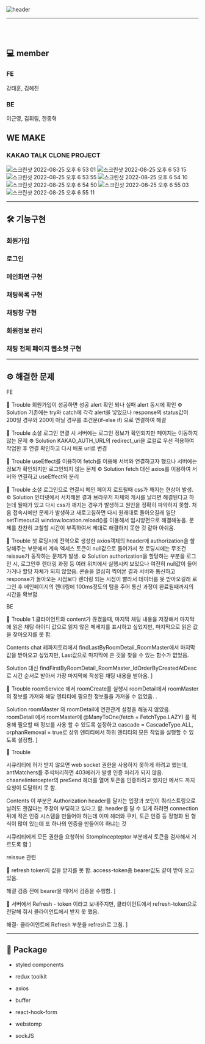 ![header](https://capsule-render.vercel.app/api?type=waving&color=FFEB33&height=300&section=header&text=kakao%20talk&fontSize=90)

<hr>

<br>

<br>

## 💻 member

### FE

강태훈, 김혜진

### BE

이근영, 김휘림, 한종혁


## WE MAKE

### KAKAO TALK CLONE PROJECT
![스크린샷 2022-08-25 오후 6 53 01](https://user-images.githubusercontent.com/103446802/186634849-df6161f9-1220-4b65-ac57-32ab43884243.png)
![스크린샷 2022-08-25 오후 6 53 15](https://user-images.githubusercontent.com/103446802/186634876-5f300753-f409-4b4e-ab30-4604fc0ede8a.png)
![스크린샷 2022-08-25 오후 6 53 55](https://user-images.githubusercontent.com/103446802/186634889-02c1b9cb-c224-43d0-87ef-abadde8b4285.png)
![스크린샷 2022-08-25 오후 6 54 10](https://user-images.githubusercontent.com/103446802/186634914-ceee965b-a8c7-4b30-9881-7fda9499905d.png)
![스크린샷 2022-08-25 오후 6 54 50](https://user-images.githubusercontent.com/103446802/186634930-31fb6f3f-797a-4aa7-a889-3675dff5064f.png)
![스크린샷 2022-08-25 오후 6 55 03](https://user-images.githubusercontent.com/103446802/186634988-825f2d98-31a2-4f6d-aa92-1cc97a437a03.png)
![스크린샷 2022-08-25 오후 6 55 11](https://user-images.githubusercontent.com/103446802/186635037-641e8a9a-bf64-4df9-a43a-b8a9c08c1642.png)




<hr>

## 🛠 기능구현

### 회원가입

### 로그인

### 메인화면 구현

### 채팅목록 구현

### 채팅창 구현

### 회원정보 관리

### 채팅 전체 페이지 웹소켓 구현

<hr>

## ⚙️ 해결한 문제



FE

📍 Trouble
회원가입이 성공하면 성공 alert 확인 되나 실패 alert 동시에 확인
⚙️ Solution
기존에는 try와 catch에 각각 alert을 넣었으나 response의 status값이 200일 경우와 200이 아닐 경우를 조건문(if-else if) 으로 연결하여 해결

📍 Trouble
소셜 로그인 연결 시 서버에는 로그인 정보가 확인되지만 페이지는 이동하지 않는 문제
⚙️ Solution
KAKAO_AUTH_URL의 redirect_uri을 로컬로 우선 적용하여 작업한 후 연결 확인하고 다시 배포 url로 변경

📍 Trouble
useEffect를 이용하여 fetch를 이용해 서버와 연결하고자 했으나 서버에는 정보가 확인되지만 로그인되지 않는 문제
⚙️ Solution
fetch 대신 axios를 이용하여 서버와 연결하고 useEffect와 분리

📍 Trouble
소셜 로그인으로 연결시 메인 페이지 로드될때 css가 깨지는 현상이 발생.
⚙️ Solution
인터넷에서 서치해본 결과 브라우저 자체의 캐시를 날리면 해결된다고 하는데 될때가 있고 다시 css가 깨지는 경우가 발생하고 원인을 정확히 파악하지 못함.
처음 접속시에만 문제가 발생하고 새로고침하면 다시 원래대로 돌아오길래 일단 setTimeout과 window.location.reload()를 이용해서 임시방편으로 해결해놓음.
문제를 찬찬히 고찰할 시간이 부족하여서 제대로 해결하지 못한 것 같아 아쉬움.

📍 Trouble
첫 로딩시에 전역으로 생성한 axios객체의 header에 authorization을 할당해주는 부분에서 계속 엑세스 토큰이 null값으로 들어가서 
첫 로딩시에는 무조건 reissue가 동작하는 문제가 발생.
⚙️ Solution
authorization을 할당하는 부분을 로그인 시, 로그인후 렌더링 과정 등 여러 위치에서 실행시켜 보았으나 여전히 null값이 들어가거나 할당 자체가 되지 않았음.
콘솔을 열심히 찍어본 결과 서버와 통신하고 response가 돌아오는 시점보다 렌더링 되는 시점이 빨라서 데이터를 못 받아오길래 로그인 후 메인페이지의 렌더링에
100ms정도의 텀을 주어 통신 과정이 완료될때까지의 시간을 확보함.




BE

📍 Trouble
1.클라이언트와 content가 끊겼을때, 마지막 채팅 내용을 저장해서 마지막에 읽은 채팅 아이디 값으로
읽지 않은 메세지를 표시하고 싶었지만, 마지막으로 읽은 값을 찾아오지를 못 함.

Contents
chat 레파지토리에서 findLastByRoomDetail_RoomMaster에서 마지막 값을 받아오고 싶었지만, 
Last값으로 마지막에 쓴 것을 찾을 수 있는 함수가 없었음.

Solution
대신 findFirstByRoomDetail_RoomMaster_IdOrderByCreatedAtDesc로 시간 순서로 받아서 가장 마지막에 작성된 채팅 내용을 받아옴.
]


📍 Trouble
roomService 에서 roomCreate를 실행시 roomDetail에서 roomMaster의 정보를 가져와 
해당 엔티티에 필요한 정보들을 가져올 수 없었음. .

Solution 
roomMaster 와 roomDetail에 연관관계 설정을 해놓지 않았음.
roomDetail 에서 roomMaster에 @ManyToOne(fetch = FetchType.LAZY) 를 적용해 
필요할 때 정보를 사용 할 수 있도록 설정하고 cascade = CascadeType.ALL, orphanRemoval = true로 
상위 엔티티에서 하위 엔티티의 모든 작업을 실행할 수 있도록 설정함.
]

📍 Trouble 

시큐리티에 허가 받지 않으면 web socket 권한을 사용하지 못하게 하려고 했는데,
antMatchers를 주석처리하면 403에러가 발생 인증 처리가 되지 않음.
chaanelintercepter의 preSend 헤더를 열어 토큰을 인증하려고 했지만 
메서드 까지 요청이 도달하지 못 함.

Contents
이 부분은 Authorization header를 달자는 입장과 보인이 쿼리스트링으로 날려도 괜찮다는
주장이 부딪히고 있다고 함.
header를 달 수 있게 하려면 connection 뒤에 작은 인증 시스템을 만들어야 하는데
이미 헤더와 쿠키, 토큰 인증 등 정형화 된 형식이 많이 있는데
또 하나의 인증을 만들어야 하냐는 것

시큐리티에게 모든 권한을 요청하되 StompIncepteptor 부분에서 토큰을 검사해서 거르도록 함
]

reissue 관련

📍 refresh token의 값을 받지를 못 함.
access-token중 bearer값도 같이 받아 오고 있음.

해결
검증 전에 bearer을 떼어서 검증을 수행함.
]



📍 서버에서 Refresh - token 이라고 보내주지만,
클라이언트에서 refresh-token으로 전달해 줘서 클라이언트에서 받지 못 했음.

해결- 
클라이언트에 Refresh 부분을 refresh로 고침.
]

<hr>

## 🧰 Package

+ styled components
- redux toolkit
+ axios
- buffer
+ react-hook-form
- webstomp
+ sockJS













